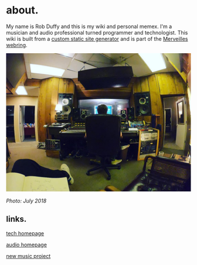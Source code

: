 # about.

My name is Rob Duffy and this is my wiki and personal memex. I'm a musician and audio professional turned programmer and technologist. This wiki is built from a [custom static site generator](https://github.com/plungepool/wiki-dot-plungepool-dot-dev) and is part of the [Merveilles webring](https://webring.xxiivv.com/).

![me_64 2018-7-29](../media/me_64%202018-7-29.jpg)

*Photo: July 2018*

## links.

[tech homepage](https://plungepool.dev/)

[audio homepage](https://www.cyclopssound.com/)

[new music project](https://twitter.com/fr33ware)

